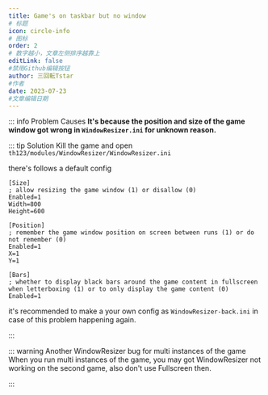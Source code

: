 ```yaml
---
title: Game's on taskbar but no window
# 标题
icon: circle-info
# 图标
order: 2
# 数字越小，文章左侧排序越靠上
editLink: false
#禁用Github编辑按钮
author: 三回転Tstar
#作者
date: 2023-07-23
#文章编辑日期
---
```


::: info Problem Causes
**It's because the position and size of the game window got wrong in `WindowResizer.ini` for unknown reason.**


::: tip Solution
Kill the game and open ```th123/modules/WindowResizer/WindowResizer.ini``` 

there's follows a default config 
```
[Size]
; allow resizing the game window (1) or disallow (0)
Enabled=1
Width=800
Height=600

[Position]
; remember the game window position on screen between runs (1) or do not remember (0)
Enabled=1
X=1
Y=1

[Bars]
; whether to display black bars around the game content in fullscreen when letterboxing (1) or to only display the game content (0)
Enabled=1
```

it's recommended to make a your own config as `WindowResizer-back.ini` in case of this problem happening again.

:::

::: warning Another WindowResizer bug for multi instances of the game
When you run multi instances of the game, you may got WindowResizer not working on the second game, also don't use Fullscreen then.

:::
